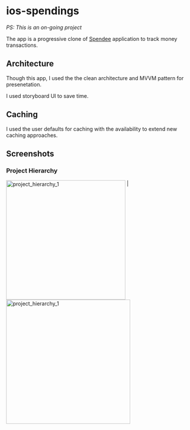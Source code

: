 # ios-spendings

_PS: This is an on-going project_

The app is a progressive clone of [Spendee](https://apps.apple.com/app/spendee/id635861140) application to track money transactions.

## Architecture

Though this app, I used the the clean architecture and MVVM pattern for presenetation.

I used storyboard UI to save time.

## Caching

I used the user defaults for caching with the availability to extend new caching approaches.

## Screenshots

### Project Hierarchy 

<img align="top" width="322" alt="project_hierarchy_1" src="https://user-images.githubusercontent.com/36597057/139636286-3ebac39a-8bf1-41ee-8d20-b9524122cb62.png"> | <img align="top" width="335" alt="project_hierarchy_1" src="https://user-images.githubusercontent.com/36597057/139636369-519d23e1-2682-46bf-a685-b18b0e46457b.png">
